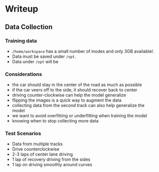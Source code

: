 # Writeup

## Data Collection

### Training data

- `/home/workspace` has a small number of inodes and only 3GB available!.
- Data must be saved under `/opt`.
- Data under `/opt` will be

### Considerations
- the car should stay in the center of the road as much as possible
- if the car veers off to the side, it should recover back to center
- driving counter-clockwise can help the model generalize
- flipping the images is a quick way to augment the data
- collecting data from the second track can also help generalize the model
- we want to avoid overfitting or underfitting when training the model
- knowing when to stop collecting more data

### Test Scenarios

- Data from multiple tracks
- Drive counterclockwise
- 2-3 laps of center lane driving
- 1 lap of recovery driving from the sides
- 1 lap on driving smoothly around curves
